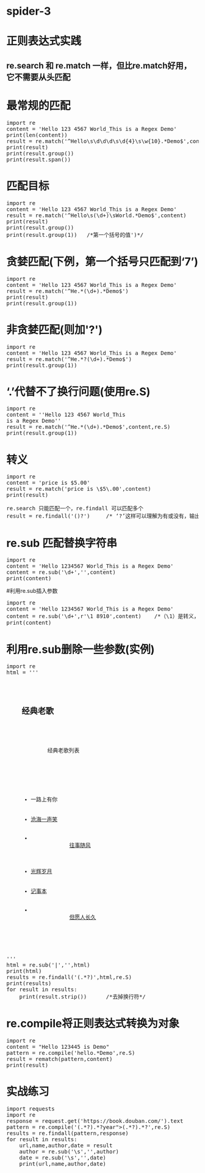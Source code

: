 # spider-3
# 正则表达式实践
## re.search 和 re.match 一样，但比re.match好用，它不需要从头匹配
# 最常规的匹配
<pre>
import re
content = 'Hello 123 4567 World_This is a Regex Demo'
print(len(content))
result = re.match('^Hello\s\d\d\d\s\d{4}\s\w{10}.*Demo$',content)
print(result)
print(result.group())
print(result.span())
</pre>
# 匹配目标
<pre>
import re
content = 'Hello 123 4567 World_This is a Regex Demo'
result = re.match('^Hello\s(\d+)\sWorld.*Demo$',content)
print(result)
print(result.group())
print(result.group(1))   /*第一个括号的值')*/
</pre>
# 贪婪匹配(下例，第一个括号只匹配到‘7’)
<pre>
import re
content = 'Hello 123 4567 World_This is a Regex Demo'
result = re.match('^He.*(\d+).*Demo$')
print(result)
print(result.group(1))
</pre>
# 非贪婪匹配(则加'?')
<pre>
import re
content = 'Hello 123 4567 World_This is a Regex Demo'
result = re.match('^He.*?(\d+).*Demo$')
print(result.group(1))
</pre>
# ‘.’代替不了换行问题(使用re.S)
<pre>
import re
content = ''Hello 123 4567 World_This 
is a Regex Demo''
result = re.match('^He.*(\d+).*Demo$',content,re.S)
print(result.group(1))
</pre>
# 转义
<pre>
import re
content = 'price is $5.00'
result = re.match('price is \$5\.00',content)
print(result)

re.search 只能匹配一个，re.findall 可以匹配多个
result = re.findall('(<a.*?>)?')     /* ‘?’这样可以理解为有或没有，输出只输出括号的内容*/
</pre>
# re.sub  匹配替换字符串
<pre>
import re
content = 'Hello 1234567 World_This is a Regex Demo'
content = re.sub('\d+','',content)
print(content)
</pre>
#利用re.sub插入参数
<pre>
import re
content = 'Hello 1234567 World_This is a Regex Demo'
content = re.sub('\d+',r'\1 8910',content)    /*（\1）是转义，r是原字符不变 */
print(content)
</pre>
# 利用re.sub删除一些参数(实例)
<pre>
import re
html = '''<dir id="songs-llist">
    <h2 class="title">经典老歌</h2>
    <p class="introduction">
        经典老歌列表
    </p>
    <ul id="list" class="list-group">
        <li date-view="2">一路上有你</li>
        <li date-view="7"><a href="/3.mp3" singer="任贤齐">沧海一声笑</a></li>
        <li date-view="7" class="active">
            <a href="/4.mp3" singer="齐秦">往事随风</a>
        </li>
        <li date-view="7"><a href="/5.mp3" singer="家驹">光辉岁月</a></li>
        <li date-view="7"><a href="/6.mp3" singer="陈慧琳">记事本</a></li>
        <li date-view="7">
            <a href="/7.mp3" singer="邓丽君">但愿人长久</a>
        </li>
    </ul>
</dir>'''
html = re.sub('<a.*?>|</a>','',html)
print(html)
results = re.findall('<li.*?>(.*?)</li>',html,re.S)
print(results)
for result in results:
    print(result.strip())      /*去掉换行符*/
</pre>
# re.compile将正则表达式转换为对象
<pre>
import re
content = "Hello 123445 is Demo"
pattern = re.compile('hello.*Demo',re.S)
result = rematch(pattern,content)
print(result)
</pre>
# 实战练习
<pre>
import requests
import re
response = request.get('https://book.douban.com/').text
pattern = re.compile('<li.*?cover.*?href="(.*?)".*?title="(.*?)".*?more-meta.*?author">(.*?)</span>.*?year">(.*?)</span>.*?</li>',re.S)
results = re.findall(pattern,response)
for result in results:
    url,name,author,date = result
    author = re.sub('\s','',author)
    date = re.sub('\s','',date)
    print(url,name,author,date)
</pre>
